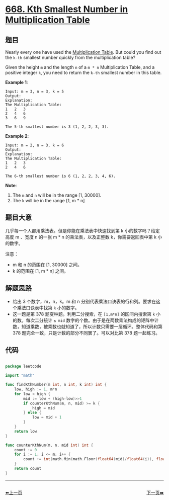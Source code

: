 # [668. Kth Smallest Number in Multiplication Table](https://leetcode.com/problems/kth-smallest-number-in-multiplication-table/)


## 题目

Nearly every one have used the [Multiplication Table](https://en.wikipedia.org/wiki/Multiplication_table). But could you find out the `k-th` smallest number quickly from the multiplication table?

Given the height `m` and the length `n` of a `m * n` Multiplication Table, and a positive integer `k`, you need to return the `k-th` smallest number in this table.

**Example 1**:

    Input: m = 3, n = 3, k = 5
    Output: 
    Explanation: 
    The Multiplication Table:
    1	2	3
    2	4	6
    3	6	9
    
    The 5-th smallest number is 3 (1, 2, 2, 3, 3).

**Example 2**:

    Input: m = 2, n = 3, k = 6
    Output: 
    Explanation: 
    The Multiplication Table:
    1	2	3
    2	4	6
    
    The 6-th smallest number is 6 (1, 2, 2, 3, 4, 6).

**Note**:

1. The `m` and `n` will be in the range [1, 30000].
2. The `k` will be in the range [1, m * n]


## 题目大意

几乎每一个人都用乘法表。但是你能在乘法表中快速找到第 k 小的数字吗？给定高度 m 、宽度 n 的一张 m * n 的乘法表，以及正整数 k，你需要返回表中第 k 小的数字。


注意：

- m 和 n 的范围在 [1, 30000] 之间。
- k 的范围在 [1, m * n] 之间。

## 解题思路

- 给出 3 个数字，m，n，k。m  和 n 分别代表乘法口诀表的行和列。要求在这个乘法口诀表中找第 k 小的数字。
- 这一题是第 378 题变种题。利用二分搜索，在 `[1,m*n]` 的区间内搜索第 `k` 小的数。每次二分统计 `≤ mid` 数字的个数。由于是在两数乘法构成的矩阵中计数，知道乘数，被乘数也就知道了，所以计数只需要一层循环。整体代码和第 378 题完全一致，只是计数的部分不同罢了。可以对比第 378 题一起练习。


## 代码

```go

package leetcode

import "math"

func findKthNumber(m int, n int, k int) int {
	low, high := 1, m*n
	for low < high {
		mid := low + (high-low)>>1
		if counterKthNum(m, n, mid) >= k {
			high = mid
		} else {
			low = mid + 1
		}
	}
	return low
}

func counterKthNum(m, n, mid int) int {
	count := 0
	for i := 1; i <= m; i++ {
		count += int(math.Min(math.Floor(float64(mid)/float64(i)), float64(n)))
	}
	return count
}

```


----------------------------------------------
<div style="display: flex;justify-content: space-between;align-items: center;">
<p><a href="https://books.halfrost.com/leetcode/ChapterFour/0662.Maximum-Width-of-Binary-Tree/">⬅️上一页</a></p>
<p><a href="https://books.halfrost.com/leetcode/ChapterFour/0676.Implement-Magic-Dictionary/">下一页➡️</a></p>
</div>

